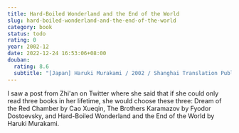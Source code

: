 ```yaml
---
title: Hard-Boiled Wonderland and the End of the World
slug: hard-boiled-wonderland-and-the-end-of-the-world
category: book
status: todo
rating: 0
year: 2002-12
date: 2022-12-24 16:53:06+08:00
douban:
  rating: 8.6
  subtitle: "[Japan] Haruki Murakami / 2002 / Shanghai Translation Publishing House"
---
```


I saw a post from Zhi'an on Twitter where she said that if she could only read three books in her lifetime, she would choose these three: Dream of the Red Chamber by Cao Xueqin, The Brothers Karamazov by Fyodor Dostoevsky, and Hard-Boiled Wonderland and the End of the World by Haruki Murakami.
